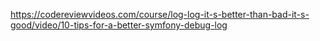 https://codereviewvideos.com/course/log-log-it-s-better-than-bad-it-s-good/video/10-tips-for-a-better-symfony-debug-log
